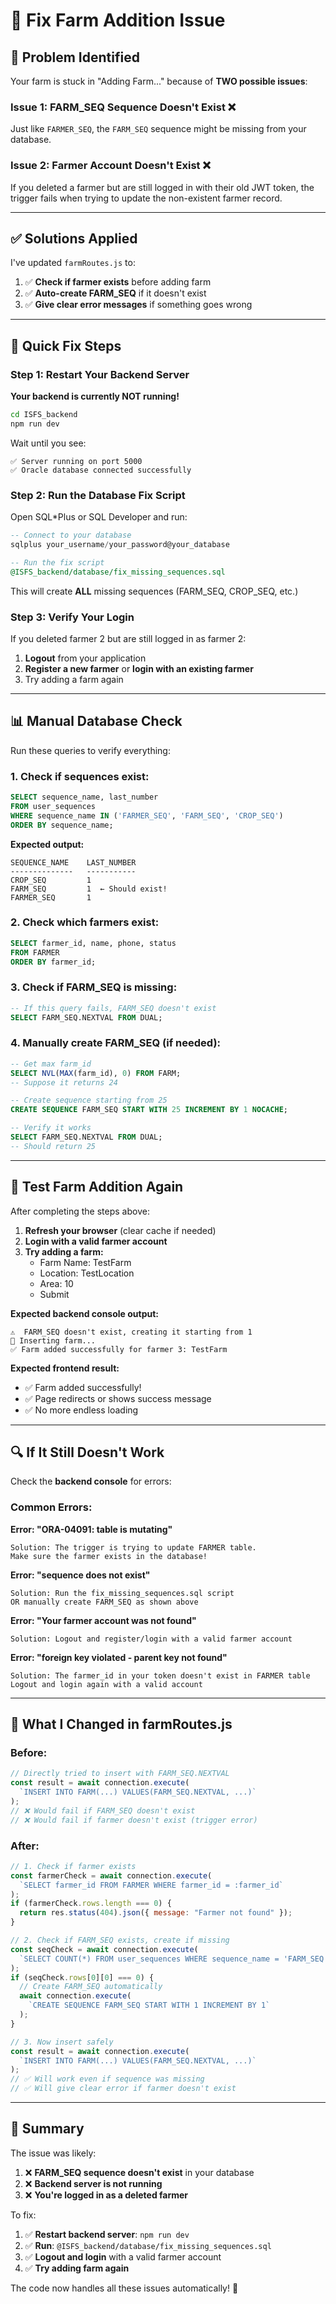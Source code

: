 # 🔧 Fix Farm Addition Issue

## 🐛 Problem Identified

Your farm is stuck in "Adding Farm..." because of **TWO possible issues**:

### Issue 1: FARM_SEQ Sequence Doesn't Exist ❌
Just like `FARMER_SEQ`, the `FARM_SEQ` sequence might be missing from your database.

### Issue 2: Farmer Account Doesn't Exist ❌
If you deleted a farmer but are still logged in with their old JWT token, the trigger fails when trying to update the non-existent farmer record.

---

## ✅ Solutions Applied

I've updated `farmRoutes.js` to:
1. ✅ **Check if farmer exists** before adding farm
2. ✅ **Auto-create FARM_SEQ** if it doesn't exist
3. ✅ **Give clear error messages** if something goes wrong

---

## 🚀 Quick Fix Steps

### Step 1: Restart Your Backend Server

**Your backend is currently NOT running!** 

```bash
cd ISFS_backend
npm run dev
```

Wait until you see:
```
✅ Server running on port 5000
✅ Oracle database connected successfully
```

### Step 2: Run the Database Fix Script

Open SQL*Plus or SQL Developer and run:

```sql
-- Connect to your database
sqlplus your_username/your_password@your_database

-- Run the fix script
@ISFS_backend/database/fix_missing_sequences.sql
```

This will create **ALL** missing sequences (FARM_SEQ, CROP_SEQ, etc.)

### Step 3: Verify Your Login

If you deleted farmer 2 but are still logged in as farmer 2:

1. **Logout** from your application
2. **Register a new farmer** or **login with an existing farmer**
3. Try adding a farm again

---

## 📊 Manual Database Check

Run these queries to verify everything:

### 1. Check if sequences exist:
```sql
SELECT sequence_name, last_number 
FROM user_sequences 
WHERE sequence_name IN ('FARMER_SEQ', 'FARM_SEQ', 'CROP_SEQ')
ORDER BY sequence_name;
```

**Expected output:**
```
SEQUENCE_NAME    LAST_NUMBER
--------------   -----------
CROP_SEQ         1
FARM_SEQ         1  ← Should exist!
FARMER_SEQ       1
```

### 2. Check which farmers exist:
```sql
SELECT farmer_id, name, phone, status 
FROM FARMER 
ORDER BY farmer_id;
```

### 3. Check if FARM_SEQ is missing:
```sql
-- If this query fails, FARM_SEQ doesn't exist
SELECT FARM_SEQ.NEXTVAL FROM DUAL;
```

### 4. Manually create FARM_SEQ (if needed):
```sql
-- Get max farm_id
SELECT NVL(MAX(farm_id), 0) FROM FARM;
-- Suppose it returns 24

-- Create sequence starting from 25
CREATE SEQUENCE FARM_SEQ START WITH 25 INCREMENT BY 1 NOCACHE;

-- Verify it works
SELECT FARM_SEQ.NEXTVAL FROM DUAL;
-- Should return 25
```

---

## 🧪 Test Farm Addition Again

After completing the steps above:

1. **Refresh your browser** (clear cache if needed)
2. **Login with a valid farmer account**
3. **Try adding a farm:**
   - Farm Name: TestFarm
   - Location: TestLocation  
   - Area: 10
   - Submit

**Expected backend console output:**
```
⚠️  FARM_SEQ doesn't exist, creating it starting from 1
💾 Inserting farm...
✅ Farm added successfully for farmer 3: TestFarm
```

**Expected frontend result:**
- ✅ Farm added successfully!
- ✅ Page redirects or shows success message
- ✅ No more endless loading

---

## 🔍 If It Still Doesn't Work

Check the **backend console** for errors:

### Common Errors:

**Error: "ORA-04091: table is mutating"**
```
Solution: The trigger is trying to update FARMER table.
Make sure the farmer exists in the database!
```

**Error: "sequence does not exist"**
```
Solution: Run the fix_missing_sequences.sql script
OR manually create FARM_SEQ as shown above
```

**Error: "Your farmer account was not found"**
```
Solution: Logout and register/login with a valid farmer account
```

**Error: "foreign key violated - parent key not found"**
```
Solution: The farmer_id in your token doesn't exist in FARMER table
Logout and login again with a valid account
```

---

## 🎯 What I Changed in farmRoutes.js

### Before:
```javascript
// Directly tried to insert with FARM_SEQ.NEXTVAL
const result = await connection.execute(
  `INSERT INTO FARM(...) VALUES(FARM_SEQ.NEXTVAL, ...)`
);
// ❌ Would fail if FARM_SEQ doesn't exist
// ❌ Would fail if farmer doesn't exist (trigger error)
```

### After:
```javascript
// 1. Check if farmer exists
const farmerCheck = await connection.execute(
  `SELECT farmer_id FROM FARMER WHERE farmer_id = :farmer_id`
);
if (farmerCheck.rows.length === 0) {
  return res.status(404).json({ message: "Farmer not found" });
}

// 2. Check if FARM_SEQ exists, create if missing
const seqCheck = await connection.execute(
  `SELECT COUNT(*) FROM user_sequences WHERE sequence_name = 'FARM_SEQ'`
);
if (seqCheck.rows[0][0] === 0) {
  // Create FARM_SEQ automatically
  await connection.execute(
    `CREATE SEQUENCE FARM_SEQ START WITH 1 INCREMENT BY 1`
  );
}

// 3. Now insert safely
const result = await connection.execute(
  `INSERT INTO FARM(...) VALUES(FARM_SEQ.NEXTVAL, ...)`
);
// ✅ Will work even if sequence was missing
// ✅ Will give clear error if farmer doesn't exist
```

---

## 🎉 Summary

The issue was likely:
1. ❌ **FARM_SEQ sequence doesn't exist** in your database
2. ❌ **Backend server is not running**
3. ❌ **You're logged in as a deleted farmer**

To fix:
1. ✅ **Restart backend server**: `npm run dev`
2. ✅ **Run**: `@ISFS_backend/database/fix_missing_sequences.sql`
3. ✅ **Logout and login** with a valid farmer account
4. ✅ **Try adding farm again**

The code now handles all these issues automatically! 🚀

